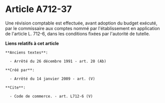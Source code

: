 # Article A712-37

Une révision comptable est effectuée, avant adoption du budget exécuté, par le commissaire aux comptes nommé par
l'établissement en application de l'article L. 712-6, dans les conditions fixées par l'autorité de tutelle.

**Liens relatifs à cet article**

	**Anciens textes**:

	  - Arrêté du 26 décembre 1991 - art. 20 (Ab)

	**Créé par**:

	  - Arrêté du 14 janvier 2009 - art. (V)

	**Cite**:

	  - Code de commerce. - art. L712-6 (V)
